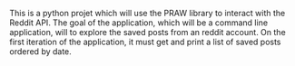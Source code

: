 This is a python projet which will use the PRAW library to interact with the Reddit API. The goal of
the application, which will be a command line application, will to explore the saved posts from an
reddit account.
On the first iteration of the application, it must get and print a list of saved posts ordered by
date.
